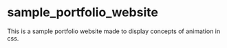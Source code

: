 # sample_portfolio_website
This is a sample portfolio website made to display concepts of animation in css.
